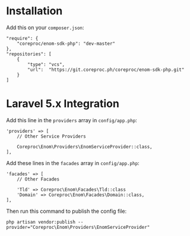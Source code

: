 # Installation

Add this on your `composer.json`:

    "require": {
        "coreproc/enom-sdk-php": "dev-master"
    },
    "repositories": [
        {
            "type": "vcs",
            "url":  "https://git.coreproc.ph/coreproc/enom-sdk-php.git"
        }
    ]
    
# Laravel 5.x Integration

Add this line in the `providers` array in `config/app.php`:

    'providers' => [
        // Other Service Providers
    
        Coreproc\Enom\Providers\EnomServiceProvider::class,
    ],
    
Add these lines in the `facades` array in `config/app.php`:

    'facades' => [
        // Other Facades
    
        'Tld' => Coreproc\Enom\Facades\Tld::class
        'Domain' => Coreproc\Enom\Facades\Domain::class,
    ],
    
Then run this command to publish the config file:

    php artisan vendor:publish --provider="Coreproc\Enom\Providers\EnomServiceProvider"

